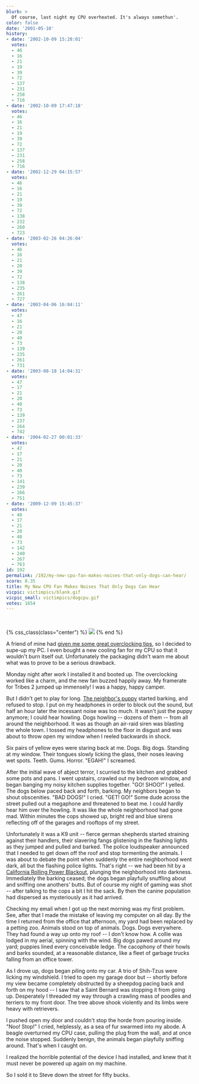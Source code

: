 ```yaml
---
blurb: >
  Of course, last night my CPU overheated. It's always somethun'.
color: false
date: '2001-05-10'
history:
- date: '2002-10-09 15:28:01'
  votes:
  - 46
  - 16
  - 21
  - 19
  - 39
  - 72
  - 137
  - 231
  - 258
  - 716
- date: '2002-10-09 17:47:18'
  votes:
  - 46
  - 16
  - 21
  - 19
  - 39
  - 72
  - 137
  - 231
  - 258
  - 716
- date: '2002-12-29 04:15:57'
  votes:
  - 46
  - 16
  - 21
  - 19
  - 39
  - 72
  - 138
  - 232
  - 260
  - 723
- date: '2003-02-26 04:26:04'
  votes:
  - 46
  - 16
  - 21
  - 20
  - 39
  - 72
  - 138
  - 235
  - 261
  - 727
- date: '2003-04-06 16:04:11'
  votes:
  - 47
  - 16
  - 21
  - 20
  - 40
  - 73
  - 139
  - 235
  - 261
  - 731
- date: '2003-08-18 14:04:31'
  votes:
  - 47
  - 17
  - 21
  - 20
  - 40
  - 73
  - 139
  - 237
  - 264
  - 742
- date: '2004-02-27 00:01:33'
  votes:
  - 47
  - 17
  - 21
  - 20
  - 40
  - 73
  - 141
  - 239
  - 266
  - 751
- date: '2009-12-09 15:45:37'
  votes:
  - 48
  - 17
  - 21
  - 20
  - 40
  - 73
  - 142
  - 240
  - 267
  - 763
id: 192
permalink: /192/my-new-cpu-fan-makes-noises-that-only-dogs-can-hear/
score: 8.35
title: My New CPU Fan Makes Noises That Only Dogs Can Hear
vicpic: victimpics/blank.gif
vicpic_small: victimpics/dogcpu.gif
votes: 1654
---
```


&nbsp;

{% css_class(class="center") %}
![](/img/victimpics/dogcpubig.gif)
{% end %}

A friend of mine had [given me some great overclocking
tips](@/victim/34.md), so I decided to supe-up my PC. I even bought a
new cooling fan for my CPU so that it wouldn't burn itself out.
Unfortunately the packaging didn't warn me about what was to prove to be
a serious drawback.

Monday night after work I installed it and booted up. The overclocking
worked like a charm, and the new fan buzzed happily away. My framerate
for Tribes 2 jumped up immensely! I was a happy, happy camper.

But I didn't get to play for long. [The neighbor's
puppy](@/victim/82.md) started barking, and refused to stop. I put on
my headphones in order to block out the sound, but half an hour later
the incessant noise was too much. It wasn't just the puppy anymore; I
could hear howling. Dogs howling -- dozens of them -- from all around
the neighborhood. It was as though an air-raid siren was blasting the
whole town. I tossed my headphones to the floor in disgust and was about
to throw open my window when I reeled backwards in shock.

Six pairs of yellow eyes were staring back at me. Dogs. Big dogs.
Standing at my window. Their tongues slowly licking the glass, their
noses leaving wet spots. Teeth. Gums. Horror. "EGAH!" I screamed.

After the initial wave of abject terror, I scurried to the kitchen and
grabbed some pots and pans. I went upstairs, crawled out my bedroom
window, and began banging my noisy kitchen supplies together. "GO!
SHOO!" I yelled. The dogs below paced back and forth, barking. My
neighbors began to shout obscenities. "BAD DOGS!" I cried. "GET! GO!"
Some dude across the street pulled out a megaphone and threatened to
beat me. I could hardly hear him over the howling. It was like the whole
neighborhood had gone mad. Within minutes the cops showed up, bright red
and blue sirens reflecting off of the garages and rooftops of my street.

Unfortunately it was a K9 unit -- fierce german shepherds started
straining against their handlers, their slavering fangs glistening in
the flashing lights as they jumped and pulled and barked. The police
loudspeaker announced that I needed to get down off the roof and stop
tormenting the animals. I was about to debate the point when suddenly
the entire neighborhood went dark, all but the flashing police lights.
That's right -- we had been hit by a [California Rolling Power
Blackout](@/victim/99.md), plunging the neighborhood into darkness.
Immediately the barking ceased; the dogs began playfully snuffling about
and sniffing one anothers' butts. But of course my night of gaming was
shot -- after talking to the cops a bit I hit the sack. By then the
canine population had dispersed as mysteriously as it had arrived.

Checking my email when I got up the next morning was my first problem.
See, after that I made the mistake of leaving my computer on all day. By
the time I returned from the office that afternoon, my yard had been
replaced by a petting zoo. Animals stood on top of animals. Dogs. Dogs
everywhere. They had found a way up onto my roof -- I don't know how. A
collie was lodged in my aerial, spinning with the wind. Big dogs pawed
around my yard; puppies lined every conceivable ledge. The cacophony of
their howls and barks sounded, at a reasonable distance, like a fleet of
garbage trucks falling from an office tower.

As I drove up, dogs began piling onto my car. A trio of Shih-Tzus were
licking my windshield. I tried to open my garage door but -- shortly
before my view became completely obstructed by a sheepdog pacing back
and forth on my hood -- I saw that a Saint Bernard was stopping it from
going up. Desperately I threaded my way through a crawling mass of
poodles and terriers to my front door. The tree above shook violently
and its limbs were heavy with retrievers.

I pushed open my door and couldn't stop the horde from pouring inside.
"Noo! Stop!" I cried, helplessly, as a sea of fur swarmed into my abode.
A beagle overturned my CPU case, pulling the plug from the wall, and at
once the noise stopped. Suddenly benign, the animals began playfully
sniffing around. That's when I caught on.

I realized the horrible potential of the device I had installed, and
knew that it must never be powered up again on my machine.

So I sold it to Steve down the street for fifty bucks.
